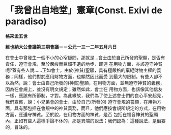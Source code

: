# 「我曾出自地堂」憲章(Const. Exivi de paradiso)


**格來孟五世**

**維也納大公會議第三期會議－－公元一三一二年五月六日**





在會士中曾發生一個不小的心窄疑問，那就是…會士由於自己所發的聖願，是否有責任，遵守會規，至於嚴峻而巨細不遺的地步，即連
在用物方面，亦該遵守神貧呢?蓋有些人說……正如會士，由於(神貧)聖願，具有極嚴格的棄絕財物主權的義務；同樣，他們對於應用財物方面，也顯然因此而受
到最大的限制。有些人卻不以為然，說：會士由自己所發的(神貧)聖願，在用物方面，並無遵守神貧的義務，因為在會規上，並沒有明文規定；雖然如此，會士在
用物方面，也該像其他信友一樣，應該有所節制，才對。為此緣故，我們為了使上述會士們的良心平安起見，我們宣佈，說：小兄弟會的會士，由於自己(所發的)
遵守會規的誓願，在用物方面，具有那包括在會規中的神貧義務，而且，他們應按會規所規定的方式，在用物方面，應遵守神貧。至於說，在用物方面的神貧，是否
包括在福音神貧的聖願內，正如有些人這樣爭論不休的，那是異端的說法；我們認為：這種說法，是僭妄的，冒昧的。

